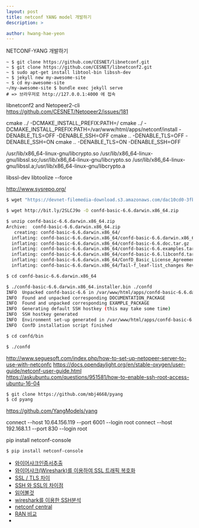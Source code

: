 ```yaml
---
layout: post
title: netconf YANG model 개발하기
description: >

author: hwang-hae-yeon
---
```


NETCONF-YANG 개발하기

```console
~ $ git clone https://github.com/CESNET/libnetconf.git
~ $ git clone https://github.com/CESNET/libnetconf2.git
~ $ sudo apt-get install libtool-bin libssh-dev
~ $ jekyll new my-awesome-site
~ $ cd my-awesome-site
~/my-awesome-site $ bundle exec jekyll serve
# => 브라우저로 http://127.0.0.1:4000 에 접속
```
libnetconf2 and Netopeer2-cli
https://github.com/CESNET/Netopeer2/issues/181

cmake ../ -DCMAKE_INSTALL_PREFIX:PATH=/
cmake ../ -DCMAKE_INSTALL_PREFIX:PATH=/var/www/html/apps/netconf/install -DENABLE_TLS=OFF -DENABLE_SSH=OFF
cmake .. -DENABLE_TLS=OFF -DENABLE_SSH=ON
cmake .. -DENABLE_TLS=ON -DENABLE_SSH=OFF

/usr/lib/x86_64-linux-gnu/libcrypto.so 
 /usr/lib/x86_64-linux-gnu/libssl.so;/usr/lib/x86_64-linux-gnu/libcrypto.so 
 /usr/lib/x86_64-linux-gnu/libssl.a;/usr/lib/x86_64-linux-gnu/libcrypto.a

 libssl-dev
  libtoolize --force

  http://www.sysrepo.org/

```bash
$ wget "https://devnet-filemedia-download.s3.amazonaws.com/dac10cd0-3fbb-48c3-aa0b-3f2cc06882e9/confd-basic-6.6.darwin.x86_64.zip?X-Amz-Algorithm=AWS4-HMAC-SHA256&X-Amz-Credential=AKIAIJI4TRGQ63CTXJEQ%2F20190219%2Fus-east-1%2Fs3%2Faws4_request&X-Amz-Date=20190219T005519Z&X-Amz-Expires=900&X-Amz-SignedHeaders=host&X-Amz-Signature=3e1056759229187ed16bec4993e31032dbd1a7e2ccdc8d7f09a26eade5db7602" -O confd-basic-6.6.darwin.x86_64.zip
```

```bash
$ wget http://bit.ly/2SLCJ9o -O confd-basic-6.6.darwin.x86_64.zip

$ unzip confd-basic-6.6.darwin.x86_64.zip
Archive:  confd-basic-6.6.darwin.x86_64.zip
   creating: confd-basic-6.6.darwin.x86_64/
  inflating: confd-basic-6.6.darwin.x86_64/confd-basic-6.6.darwin.x86_64.installer.bin
  inflating: confd-basic-6.6.darwin.x86_64/confd-basic-6.6.doc.tar.gz
  inflating: confd-basic-6.6.darwin.x86_64/confd-basic-6.6.examples.tar.gz
  inflating: confd-basic-6.6.darwin.x86_64/confd-basic-6.6.libconfd.tar.gz
  inflating: confd-basic-6.6.darwin.x86_64/ConfD_Basic_License_Agreement_1.1.pdf
  inflating: confd-basic-6.6.darwin.x86_64/Tail-f_leaf-list_changes Rev B 2015-05-29.pdf

$ cd confd-basic-6.6.darwin.x86_64

$ ./confd-basic-6.6.darwin.x86_64.installer.bin ./confd
INFO  Unpacked confd-basic-6.6 in /var/www/html/apps/confd-basic-6.6.darwin.x86_64/./confd
INFO  Found and unpacked corresponding DOCUMENTATION_PACKAGE
INFO  Found and unpacked corresponding EXAMPLE_PACKAGE
INFO  Generating default SSH hostkey (this may take some time)
INFO  SSH hostkey generated
INFO  Environment set-up generated in /var/www/html/apps/confd-basic-6.6.darwin.x86_64/./confd/confdrc
INFO  ConfD installation script finished

$ cd confd/bin

$ ./confd

```

http://www.seguesoft.com/index.php/how-to-set-up-netopeer-server-to-use-with-netconfc
https://docs.opendaylight.org/en/stable-oxygen/user-guide/netconf-user-guide.html
https://askubuntu.com/questions/951581/how-to-enable-ssh-root-access-ubuntu-16-04

```bash
$ git clone https://github.com/mbj4668/pyang
$ cd pyang
```

https://github.com/YangModels/yang

connect --host 10.64.156.119 --port 6001 --login root
connect --host 192.168.1.1 --port 830 --login root

pip install netconf-console
```bash
$ pip install netconf-console
```


* [와이어샤크인증서추출](https://hiseon.me/2018/03/23/wireshark-extract-ssl-certificate/)
* [와이어샤크(Wireshark)를 이용하여 SSL 트래픽 복호화](https://hiseon.me/2018/01/30/decrypt-ssl-traffic/)
* [SSL / TLS 차이](http://boansecurity.blogspot.com/2017/01/network-ssl-tls.html)
* [SSH 와 SSL의 차이점](http://blog.naver.com/PostView.nhn?blogId=finsub&logNo=50038120013&parentCategoryNo=85&viewDate=&currentPage=1&listtype=0)
* [읽어볼것](https://osqa-ask.wireshark.org/questions/51389/which-version-of-wireshark-will-decrypt-an-ssh-session)
* [wireshark를 이용한 SSH분석](https://www.commandlinefu.com/commands/view/4373/analyze-traffic-remotely-over-ssh-w-wireshark)
* [netconf central](http://www.netconfcentral.org/)
* [RAN 비교](https://www.sdxcentral.com/articles/news/xran-open-vran-and-openran-whats-the-difference/2018/04/)
* 


